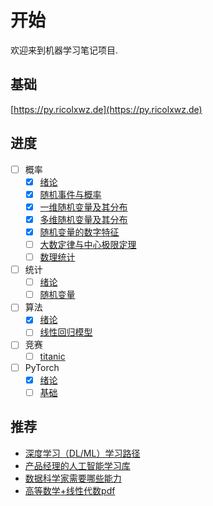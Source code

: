 # 开始

欢迎来到机器学习笔记项目.

## 基础

[https://py.ricolxwz.de](https://py.ricolxwz.de)

## 进度

- [ ] 概率
    - [x] [绪论](/概率/绪论)
    - [x] [随机事件与概率](/概率/随机事件与概率)
    - [x] [一维随机变量及其分布](/概率/一维随机变量及其分布)
    - [x] [多维随机变量及其分布](/概率/多维随机变量及其分布)
    - [x] [随机变量的数字特征](/概率/随机变量的数字特征)
    - [ ] [大数定律与中心极限定理](/概率/大数定律与中心极限定理)
    - [ ] [数理统计](/概率/数理统计)
- [ ] 统计
    - [ ] [绪论](/统计/绪论)
    - [ ] [随机变量](/统计/随机变量)
- [ ] 算法
    - [x] [绪论](/算法/绪论)
    - [ ] [线性回归模型](/算法/线性回归模型)
- [ ] 竞赛
    - [ ] [titanic](/竞赛/titanic)
- [ ] PyTorch
    - [x] [绪论](/PyTorch/绪论)
    - [ ] [基础](/PyTorch/基础)

## 推荐

- [深度学习（DL/ML）学习路径](https://github.com/loveunk/machine-learning-deep-learning-notes/tree/master?tab=readme-ov-file)
- [产品经理的人工智能学习库](https://easyai.tech/)
- [数据科学家需要哪些能力](https://cn.linkedin.com/pulse/%E6%95%B0%E6%8D%AE%E7%A7%91%E5%AD%A6%E5%AE%B6%E9%9C%80%E8%A6%81%E5%93%AA%E4%BA%9B%E8%83%BD%E5%8A%9B-song-xue)
- [高等数学+线性代数pdf](https://drive.google.com/file/d/1uJUmy7Oq01kbhPDJRsWitrzaWtva4A9F/view?usp=sharing)